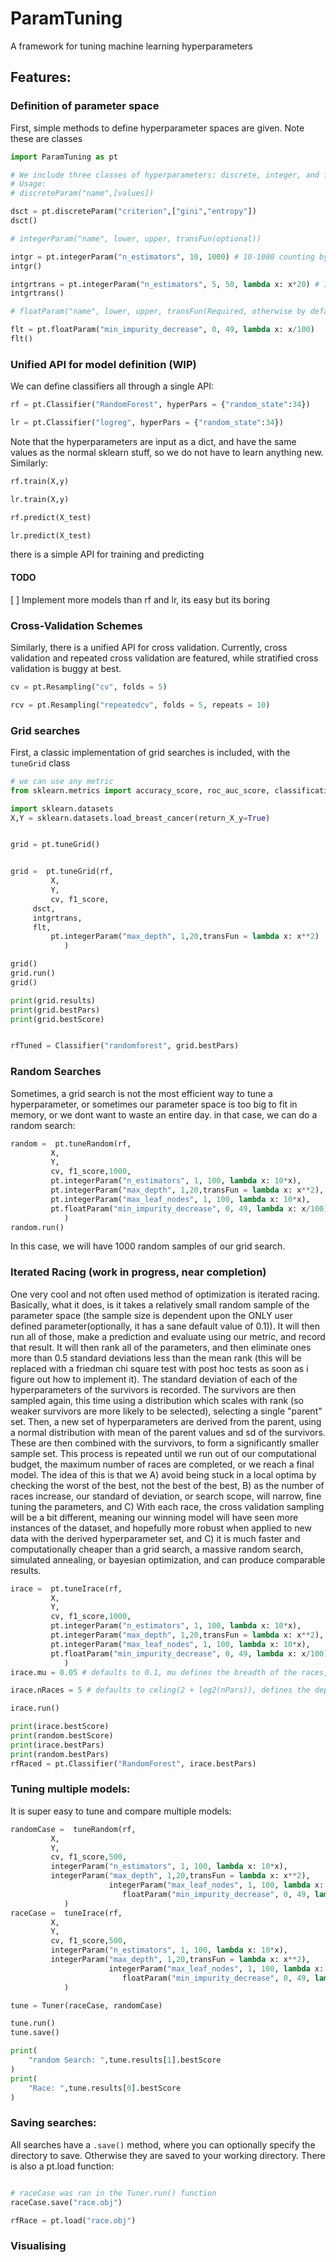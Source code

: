 # ParamTuning
A framework for tuning machine learning hyperparameters

## Features:

### Definition of parameter space

First, simple methods to define hyperparameter spaces are given. Note these are classes

```python
import ParamTuning as pt

# We include three classes of hyperparameters: discrete, integer, and float
# Usage:
# discreteParam("name",[values])

dsct = pt.discreteParam("criterion",["gini","entropy"])
dsct()

# integerParam("name", lower, upper, transFun(optional))

intgr = pt.integerParam("n_estimators", 10, 1000) # 10-1000 counting by 1s
intgr()

intgrtrans = pt.integerParam("n_estimators", 5, 50, lambda x: x*20) # 100-1000 counting by 20s
intgrtrans()

# floatParam("name", lower, upper, transFun(Required, otherwise by default it will just increase by 1s))

flt = pt.floatParam("min_impurity_decrease", 0, 49, lambda x: x/100)
flt()
```

### Unified API for model definition (WIP)

We can define classifiers all through a single API:

```python
rf = pt.Classifier("RandomForest", hyperPars = {"random_state":34})

lr = pt.Classifier("logreg", hyperPars = {"random_state":34})
```

Note that the hyperparameters are input as a dict, and have the same values as the normal sklearn stuff, so we do not have to learn anything new. Similarly:

```python
rf.train(X,y)

lr.train(X,y)

rf.predict(X_test)

lr.predict(X_test)
```

there is a simple API for training and predicting

#### TODO
[ ] Implement more models than rf and lr, its easy but its boring

### Cross-Validation Schemes

Similarly, there is a unified API for cross validation. Currently, cross validation and repeated cross validation are featured, while stratified cross validation is buggy at best.

```python
cv = pt.Resampling("cv", folds = 5)

rcv = pt.Resampling("repeatedcv", folds = 5, repeats = 10)
```


### Grid searches

First, a classic implementation of grid searches is included, with the `tuneGrid` class


```python
# we can use any metric
from sklearn.metrics import accuracy_score, roc_auc_score, classification_report, f1_score

import sklearn.datasets
X,Y = sklearn.datasets.load_breast_cancer(return_X_y=True)


grid = pt.tuneGrid()


grid =  pt.tuneGrid(rf,
         X,
         Y,
         cv, f1_score,
	 dsct,
	 intgrtrans,
	 flt,
         pt.integerParam("max_depth", 1,20,transFun = lambda x: x**2)
            )

grid()
grid.run()
grid()

print(grid.results)
print(grid.bestPars)
print(grid.bestScore)


rfTuned = Classifier("randomforest", grid.bestPars)
```

### Random Searches

Sometimes, a grid search is not the most efficient way to tune a hyperparameter, or sometimes our parameter space is too big to fit in memory, or we dont want to waste an entire day. in that case, we can do a random search:

```python
random =  pt.tuneRandom(rf,
         X,
         Y,
         cv, f1_score,1000,
         pt.integerParam("n_estimators", 1, 100, lambda x: 10*x),
         pt.integerParam("max_depth", 1,20,transFun = lambda x: x**2),
         pt.integerParam("max_leaf_nodes", 1, 100, lambda x: 10*x),
         pt.floatParam("min_impurity_decrease", 0, 49, lambda x: x/100)
            )
random.run()
```

In this case, we will have 1000 random samples of our grid search.


### Iterated Racing (work in progress, near completion)

One very cool and not often used method of optimization is iterated racing. Basically, what it does, is it takes a relatively small random sample of the parameter space (the sample size is dependent upon the ONLY user defined parameter(optionally, it has a sane default value of 0.1)). It will then run all of those, make a prediction and evaluate using our metric, and record that result. It will then rank all of the parameters, and then eliminate ones more than 0.5 standard deviations less than the mean rank (this will be replaced with a friedman chi square test with post hoc tests as soon as i figure out how to implement it). The standard deviation of each of the hyperparameters of the survivors is recorded. The survivors are then sampled again, this time using a distribution which scales with rank (so weaker survivors are more likely to be selected), selecting a single "parent" set. Then, a new set of hyperparameters are derived from the parent, using a normal distribution with mean of the parent values and sd of the survivors. These are then combined with the survivors, to form a significantly smaller sample set. This process is repeated until we run out of our computational budget, the maximum number of races are completed, or we reach a final model. The idea of this is that we A) avoid being stuck in a local optima by checking the worst of the best, not the best of the best, B) as the number of races increase, our standard of deviation, or search scope, will narrow, fine tuning the parameters, and C) With each race, the cross validation sampling will be a bit different, meaning our winning model will have seen more instances of the dataset, and hopefully more robust when applied to new data with the derived hyperparameter set, and C) it is much faster and computationally cheaper than a grid search, a massive random search, simulated annealing, or bayesian optimization, and can produce comparable results.


```python
irace =  pt.tuneIrace(rf,
         X,
         Y,
         cv, f1_score,1000,
         pt.integerParam("n_estimators", 1, 100, lambda x: 10*x),
         pt.integerParam("max_depth", 1,20,transFun = lambda x: x**2),
         pt.integerParam("max_leaf_nodes", 1, 100, lambda x: 10*x),
         pt.floatParam("min_impurity_decrease", 0, 49, lambda x: x/100)
            )
irace.mu = 0.05 # defaults to 0.1, mu defines the breadth of the races, higher values of mu will sample a larger portion of the parameter set. This and the budget (in this case 500) are the only things you really need to worry about. The default values are completely sane

irace.nRaces = 5 # defaults to celing(2 + log2(nPars)), defines the depth of the search. higher values will run more races. The default values ensure that the races finish beforeyou reach your computational limit, I wouldnt mess with this too much unless you just want to there is no need

irace.run()

print(irace.bestScore)
print(random.bestScore)
print(irace.bestPars)
print(random.bestPars)
rfRaced = pt.Classifier("RandomForest", irace.bestPars)
```


### Tuning multiple models:

It is super easy to tune and compare multiple models:


```python
randomCase =  tuneRandom(rf,
         X,
         Y,
         cv, f1_score,500,
         integerParam("n_estimators", 1, 100, lambda x: 10*x),
         integerParam("max_depth", 1,20,transFun = lambda x: x**2),
                      integerParam("max_leaf_nodes", 1, 100, lambda x: 10*x),
                         floatParam("min_impurity_decrease", 0, 49, lambda x: x/100)
            )
raceCase =  tuneIrace(rf,
         X,
         Y,
         cv, f1_score,500,
         integerParam("n_estimators", 1, 100, lambda x: 10*x),
         integerParam("max_depth", 1,20,transFun = lambda x: x**2),
                      integerParam("max_leaf_nodes", 1, 100, lambda x: 10*x),
                         floatParam("min_impurity_decrease", 0, 49, lambda x: x/100)
            )

tune = Tuner(raceCase, randomCase)

tune.run()
tune.save()

print(
    "random Search: ",tune.results[1].bestScore
)
print(
    "Race: ",tune.results[0].bestScore
)
```

### Saving searches:

All searches have a `.save()` method, where you can optionally specify the directory to save. Otherwise they are saved to your working directory. There is also a pt.load function:

```python

# raceCase was ran in the Tuner.run() function
raceCase.save("race.obj")

rfRace = pt.load("race.obj")
```

### Visualising





